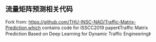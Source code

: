 ## 流量矩阵预测相关代码

Fork from: https://github.com/THU-INSC-NAD/Traffic-Matrix-Prediction,which contains code for ISSCC2019 paper《Traffic Matrix Prediction Based on Deep Learning for Dynamic Traffic Engineering》